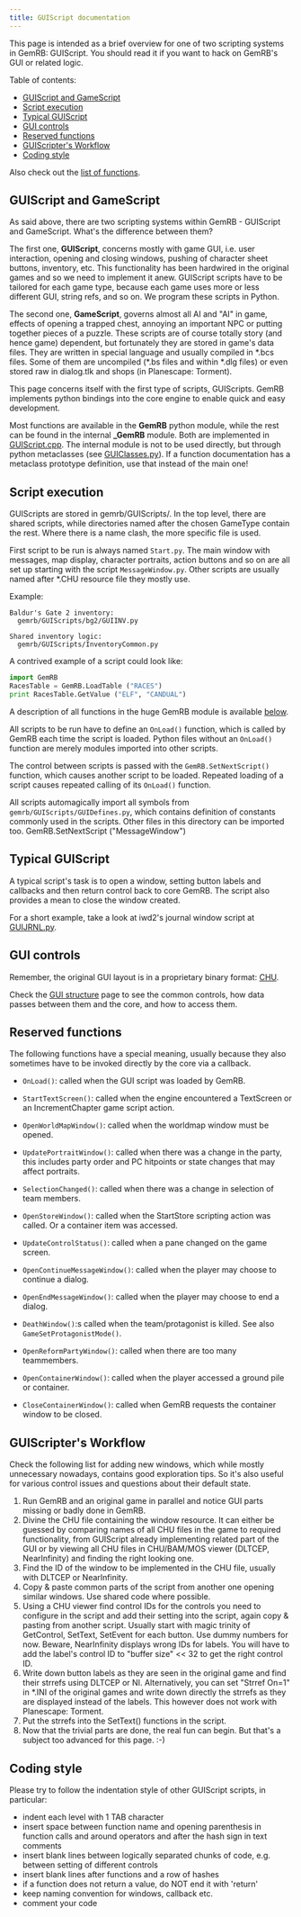 ```yaml
---
title: GUIScript documentation
---
```


This page is intended as a brief overview for one of two scripting
systems in GemRB: GUIScript. You should read it if you want to hack on
GemRB's GUI or related logic.

Table of contents:
  * [GUIScript and GameScript](#guiscript-and-gamescript)
  * [Script execution](#script-execution)
  * [Typical GUIScript](#typical-guiscript)
  * [GUI controls](#gui-controls)
  * [Reserved functions](#reserved-functions)
  * [GUIScripter's Workflow](#guiscripters-workflow)
  * [Coding style](#coding-style)
  
Also check out the [list of functions](Functions.md).

## GUIScript and GameScript

As said above, there are two scripting systems within GemRB - GUIScript
and GameScript. What's the difference between them?

The first one, **GUIScript**, concerns mostly with game GUI, i.e. user
interaction, opening and closing windows, pushing of character sheet
buttons, inventory, etc. This functionality has been hardwired in the
original games and so we need to implement it anew. GUIScript scripts
have to be tailored for each game type, because each game uses more or
less different GUI, string refs, and so on. We program these scripts in
Python.

The second one, **GameScript**, governs almost all AI and "AI" in game,
effects of opening a trapped chest, annoying an important NPC or putting
together pieces of a puzzle. These scripts are of course totally story
(and hence game) dependent, but fortunately they are stored in game's data
files. They are written in special language and usually compiled in
\*.bcs files. Some of them are uncompiled (\*.bs files and within \*.dlg
files) or even stored raw in dialog.tlk and shops (in Planescape: Torment).

This page concerns itself with the first type of scripts, GUIScripts. GemRB
implements python bindings into the core engine to enable quick and easy
development.

Most functions are available in the **GemRB** python module, while the rest can be
found in the internal **_GemRB** module. Both are implemented in 
[GUIScript.cpp](https://github.com/gemrb/gemrb/tree/master/gemrb/plugins/GUIScript).
The internal module is not to be used directly, but through python metaclasses (see
[GUIClasses.py](https://github.com/gemrb/gemrb/blob/master/gemrb/GUIScripts/GUIClasses.py)).
If a function documentation has a metaclass prototype definition, use that instead of
the main one!

## Script execution

GUIScripts are stored in gemrb/GUIScripts/. In the top level, there are
shared scripts, while directories named after the chosen GameType
contain the rest. Where there is a name clash, the more specific file
is used.

First script to be run is always named `Start.py`. The main window with
messages, map display, character portraits, action buttons and so on are
all set up starting with the script `MessageWindow.py`. Other scripts
are usually named after \*.CHU resource file they mostly use.

Example:
``` 
Baldur's Gate 2 inventory:
  gemrb/GUIScripts/bg2/GUIINV.py

Shared inventory logic:
  gemrb/GUIScripts/InventoryCommon.py
```

A contrived example of a script could look like:
```python
import GemRB
RacesTable = GemRB.LoadTable ("RACES")
print RacesTable.GetValue ("ELF", "CANDUAL")
```

A description of all functions in the huge GemRB module is available
[below](#list-of-functions).

All scripts to be run have to define an `OnLoad()` function, which is
called by GemRB each time the script is loaded. Python files without
an `OnLoad()` function are merely modules imported into other scripts.

The control between scripts is passed with the `GemRB.SetNextScript()`
function, which causes another script to be loaded. Repeated loading of
a script causes repeated calling of its `OnLoad()` function.

All scripts automagically import all symbols from
`gemrb/GUIScripts/GUIDefines.py`, which contains definition of constants
commonly used in the scripts. Other files in this directory can be
imported too.
GemRB.SetNextScript ("MessageWindow")

## Typical GUIScript

A typical script's task is to open a window, setting button labels and
callbacks and then return control back to core GemRB. The script also
provides a mean to close the window created.

For a short example, take a look at iwd2's journal window script at
[GUIJRNL.py](https://github.com/gemrb/gemrb/blob/master/gemrb/GUIScripts/iwd2/GUIJRNL.py).

## GUI controls

Remember, the original GUI layout is in a proprietary binary format: 
[CHU](https://gibberlings3.github.io/iesdp/file_formats/ie_formats/chu_v1.htm). 

Check the [GUI structure](GUI-structure.md) page to see the common controls,
how data passes between them and the core, and how to access them.

## Reserved functions

The following functions have a special meaning, usually because they also
sometimes have to be invoked directly by the core via a callback.

- `OnLoad()`: called when the GUI script was loaded by GemRB.

- `StartTextScreen()`: called when the engine encountered a TextScreen or an
IncrementChapter game script action.

- `OpenWorldMapWindow()`: called when the worldmap window must be opened.

- `UpdatePortraitWindow()`: called when there was a change in the party, this
includes party order and PC hitpoints or state changes that may affect
portraits.

- `SelectionChanged()`: called when there was a change in selection of team
members.

- `OpenStoreWindow()`: called when the StartStore scripting action was called.
Or a container item was accessed.

- `UpdateControlStatus()`: called when a pane changed on the game screen.

- `OpenContinueMessageWindow()`: called when the player may choose to continue a dialog.

- `OpenEndMessageWindow()`: called when the player may choose to end a dialog.

- `DeathWindow()`:s called when the team/protagonist is killed. See also
`GameSetProtagonistMode()`.

- `OpenReformPartyWindow()`: called when there are too many teammembers.

- `OpenContainerWindow()`: called when the player accessed a ground pile or
container.

- `CloseContainerWindow()`: called when GemRB requests the container window to be
closed.


## GUIScripter's Workflow

Check the following list for adding new windows, which while mostly
unnecessary nowadays, contains good exploration tips. So it's also useful for
various control issues and questions about their default state.

1.  Run GemRB and an original game in parallel and notice GUI parts
    missing or badly done in GemRB.
2.  Divine the CHU file containing the window resource. It can either be
    guessed by comparing names of all CHU files in the game to required
    functionality, from GUIScript already implementing related part of
    the GUI or by viewing all CHU files in CHU/BAM/MOS viewer (DLTCEP,
    NearInfinity) and finding the right looking one.
3.  Find the ID of the window to be implemented in the CHU file, usually
    with DLTCEP or NearInfinity.
4.  Copy & paste common parts of the script from another one opening
    similar windows. Use shared code where possible.
5.  Using a CHU viewer find control IDs for the controls you need to
    configure in the script and add their setting into the script, again
    copy & pasting from another script. Usually start with magic trinity
    of GetControl, SetText, SetEvent for each button. Use dummy numbers
    for now. Beware, NearInfinity displays wrong IDs for labels. You
    will have to add the label's control ID to "buffer size" \<\< 32 to
    get the right control ID.
6.  Write down button labels as they are seen in the original game and
    find their strrefs using DLTCEP or NI. Alternatively, you can set
    "Strref On=1" in \*.INI of the original games and write down
    directly the strrefs as they are displayed instead of the labels.
    This however does not work with Planescape: Torment.
7.  Put the strrefs into the SetText() functions in the script.
8.  Now that the trivial parts are done, the real fun can begin. But
    that's a subject too advanced for this page. :-)

## Coding style

Please try to follow the indentation style of other GUIScript scripts,
in particular:

  - indent each level with 1 TAB character
  - insert space between function name and opening parenthesis in
    function calls and around operators and after the hash sign in text
    comments
  - insert blank lines between logically separated chunks of code, e.g.
    between setting of different controls
  - insert blank lines after functions and a row of hashes
  - if a function does not return a value, do NOT end it with 'return'
  - keep naming convention for windows, callback etc.
  - comment your code
